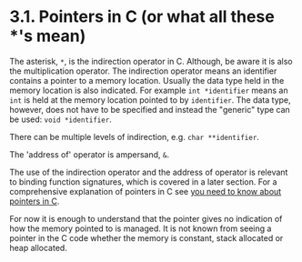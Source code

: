 # 3.1. Pointers in C (or what all these *'s mean)

The asterisk, `*`, is the indirection operator in C. Although, be aware
it is also the multiplication operator. The indirection operator means
an identifier contains a pointer to a memory location. Usually the data
type held in the memory location is also indicated. For example
`int *identifier` means an `int` is held at the memory location pointed
to by `identifier`. The data type, however, does not have to be
specified and instead the "generic" type can be used:
`void *identifier`.

There can be multiple levels of indirection, e.g. `char **identifier`.

The 'address of' operator is ampersand, `&`.

The use of the indirection operator and the address of operator is
relevant to binding function signatures, which is covered in a later
section. For a comprehensive explanation of pointers in C see 
[you need to know about pointers in C](http://boredzo.org/pointers).

For now it is enough to understand that the pointer gives no indication
of how the memory pointed to is managed. It is not known from seeing a
pointer in the C code whether the memory is constant, stack allocated or
heap allocated.
